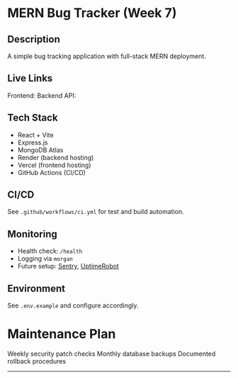 # MERN Bug Tracker (Week 7)

## Description
A simple bug tracking application with full-stack MERN deployment.

##  Live Links
Frontend: 
Backend API:

##  Tech Stack
- React + Vite
- Express.js
- MongoDB Atlas
- Render (backend hosting)
- Vercel (frontend hosting)
- GitHub Actions (CI/CD)

##  CI/CD
See `.github/workflows/ci.yml` for test and build automation.

##  Monitoring
- Health check: `/health`
- Logging via `morgan`
- Future setup: [Sentry](https://sentry.io/), [UptimeRobot](https://uptimerobot.com/)

##  Environment
See `.env.example` and configure accordingly.

# Maintenance Plan
Weekly security patch checks
Monthly database backups
Documented rollback procedures

---
